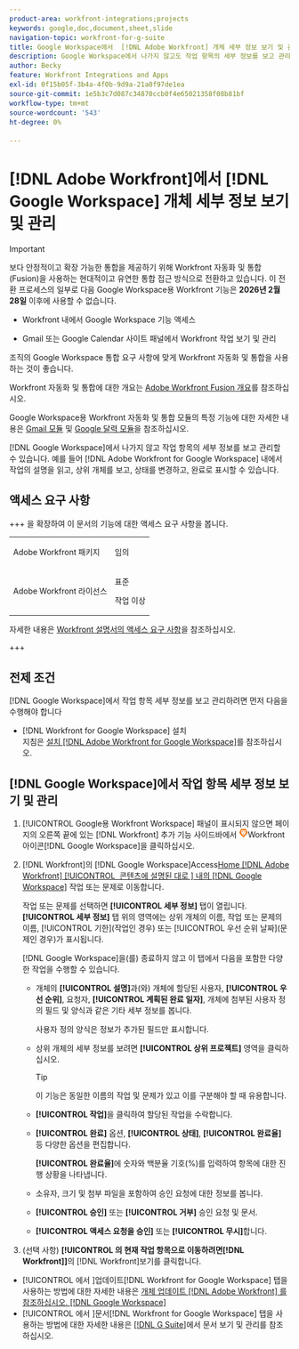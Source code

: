 ```yaml
---
product-area: workfront-integrations;projects
keywords: google,doc,document,sheet,slide
navigation-topic: workfront-for-g-suite
title: Google Workspace에서  [!DNL Adobe Workfront] 개체 세부 정보 보기 및 관리
description: Google Workspace에서 나가지 않고도 작업 항목의 세부 정보를 보고 관리할 수 있습니다. 예를 들어, Google Workspace의 경우  [!DNL Adobe Workfront]  내에서 작업의 설명을 읽고, 상위 개체를 보고, 상태를 변경하고, 완료로 표시할 수 있습니다.
author: Becky
feature: Workfront Integrations and Apps
exl-id: 0f15b05f-3b4a-4f0b-9d9a-21a0f97de1ea
source-git-commit: 1e5b3c7d087c34870ccb0f4e65021358f08b81bf
workflow-type: tm+mt
source-wordcount: '543'
ht-degree: 0%

---
```


# [!DNL Adobe Workfront]에서 [!DNL Google Workspace] 개체 세부 정보 보기 및 관리

>[!IMPORTANT]
>
>보다 안정적이고 확장 가능한 통합을 제공하기 위해 Workfront 자동화 및 통합(Fusion)을 사용하는 현대적이고 유연한 통합 접근 방식으로 전환하고 있습니다. 이 전환 프로세스의 일부로 다음 Google Workspace용 Workfront 기능은 **2026년 2월 28일** 이후에 사용할 수 없습니다.
>
>* Workfront 내에서 Google Workspace 기능 액세스
>
>* Gmail 또는 Google Calendar 사이트 패널에서 Workfront 작업 보기 및 관리
>
>조직의 Google Workspace 통합 요구 사항에 맞게 Workfront 자동화 및 통합을 사용하는 것이 좋습니다.
>
>Workfront 자동화 및 통합에 대한 개요는 [Adobe Workfront Fusion 개요](https://experienceleague.adobe.com/ko/docs/workfront-fusion/using/get-started-with-fusion/understand-workfront-fusion/workfront-fusion-overview)를 참조하십시오.
>
>Google Workspace용 Workfront 자동화 및 통합 모듈의 특정 기능에 대한 자세한 내용은 [Gmail 모듈](https://experienceleague.adobe.com/ko/docs/workfront-fusion/using/references/apps-and-their-modules/third-party-app-connectors/gmail-modules) 및 [Google 달력 모듈](https://experienceleague.adobe.com/ko/docs/workfront-fusion/using/references/apps-and-their-modules/third-party-app-connectors/google-calendar-modules)을 참조하십시오.

[!DNL Google Workspace]에서 나가지 않고 작업 항목의 세부 정보를 보고 관리할 수 있습니다. 예를 들어 [!DNL Adobe Workfront for Google Workspace] 내에서 작업의 설명을 읽고, 상위 개체를 보고, 상태를 변경하고, 완료로 표시할 수 있습니다.

## 액세스 요구 사항

+++ 을 확장하여 이 문서의 기능에 대한 액세스 요구 사항을 봅니다.

<table style="table-layout:auto"> 
 <col> 
 <col> 
 <tbody> 
  <tr> 
   <td role="rowheader">Adobe Workfront 패키지</td> 
   <td> <p>임의</p> </td> 
  </tr> 
  <tr> 
   <td role="rowheader">Adobe Workfront 라이선스</td> 
   <td> <p>표준</p><p>작업 이상</p>
  </tr> 
 </tbody> 
</table>

자세한 내용은 [Workfront 설명서의 액세스 요구 사항](/help/quicksilver/administration-and-setup/add-users/access-levels-and-object-permissions/access-level-requirements-in-documentation.md)을 참조하십시오.

+++

## 전제 조건

[!DNL Google Workspace]에서 작업 항목 세부 정보를 보고 관리하려면 먼저 다음을 수행해야 합니다

* [!DNL Workfront for Google Workspace] 설치\
   지침은 [설치 [!DNL Adobe Workfront for Google Workspace]](../../workfront-integrations-and-apps/workfront-for-g-suite/install-workfront-for-gsuite.md)를 참조하십시오.

## [!DNL Google Workspace]에서 작업 항목 세부 정보 보기 및 관리

1. [!UICONTROL Google용 Workfront Workspace] 패널이 표시되지 않으면 페이지의 오른쪽 끝에 있는 [!DNL Workfront] 추가 기능 사이드바에서 ![&#x200B; 아이콘 &#x200B;](assets/wf-lion-icon.png)Workfront 아이콘[!DNL Google Workspace]을 클릭하십시오.
1. [!DNL Workfront]의 [!DNL Google Workspace]Access[Home [!DNL Adobe Workfront] [!UICONTROL &#x200B; 콘텐츠에 설명된 대로 &#x200B;] 내의  [!DNL Google Workspace]](../../workfront-integrations-and-apps/workfront-for-g-suite/access-wf-home-content-from-g-suite.md) 작업 또는 문제로 이동합니다.

   작업 또는 문제를 선택하면 **[!UICONTROL 세부 정보]** 탭이 열립니다. **[!UICONTROL 세부 정보]** 탭 위의 영역에는 상위 개체의 이름, 작업 또는 문제의 이름, [!UICONTROL 기한]&#x200B;(작업인 경우) 또는 [!UICONTROL 우선 순위 날짜]&#x200B;(문제인 경우)가 표시됩니다.


   [!DNL Google Workspace]을(를) 종료하지 않고 이 탭에서 다음을 포함한 다양한 작업을 수행할 수 있습니다.

   * 개체의 **[!UICONTROL 설명]**&#x200B;과(와) 개체에 할당된 사용자, **[!UICONTROL 우선 순위]**, 요청자, **[!UICONTROL 계획된 완료 일자]**, 개체에 첨부된 사용자 정의 필드 및 양식과 같은 기타 세부 정보를 봅니다.

     사용자 정의 양식은 정보가 추가된 필드만 표시합니다.

   * 상위 개체의 세부 정보를 보려면 **[!UICONTROL 상위 프로젝트]** 영역을 클릭하십시오.

     >[!TIP]
     >
     >이 기능은 동일한 이름의 작업 및 문제가 있고 이를 구분해야 할 때 유용합니다.

   * **[!UICONTROL 작업]**&#x200B;을 클릭하여 할당된 작업을 수락합니다.
   * **[!UICONTROL 완료]** 옵션, **[!UICONTROL 상태]**, **[!UICONTROL 완료율]** 등 다양한 옵션을 편집합니다.

     **[!UICONTROL 완료율]**&#x200B;에 숫자와 백분율 기호(%)를 입력하여 항목에 대한 진행 상황을 나타냅니다.
   * 소유자, 크기 및 첨부 파일을 포함하여 승인 요청에 대한 정보를 봅니다.
   * **[!UICONTROL 승인]** 또는 **[!UICONTROL 거부]** 승인 요청 및 문서.

   * **[!UICONTROL 액세스 요청을 승인]** 또는 **[!UICONTROL 무시]**&#x200B;합니다.

1. (선택 사항) **[!UICONTROL 의 현재 작업 항목으로 이동하려면[!DNL Workfront]]**&#x200B;의 [!DNL Workfront]보기를 클릭합니다.

* [!UICONTROL 에서 &#x200B;]업데이트[!DNL Workfront for Google Workspace] 탭을 사용하는 방법에 대한 자세한 내용은 [개체 업데이트 [!DNL Adobe Workfront] 를 참조하십시오. [!DNL Google Workspace]](../../workfront-integrations-and-apps/workfront-for-g-suite/update-a-workfront-object-in-gsuite.md)
* [!UICONTROL 에서 &#x200B;]문서[!DNL Workfront for Google Workspace] 탭을 사용하는 방법에 대한 자세한 내용은 [[!DNL G Suite]](../../workfront-integrations-and-apps/workfront-for-g-suite/view-and-manage-documents-in-gsuite.md)에서 문서 보기 및 관리를 참조하십시오.
